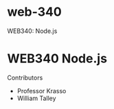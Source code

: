 # web-340
WEB340: Node.js
<h1>WEB340 Node.js</h1
<h2>Contributors</h2>
<ul>
	<li>Professor Krasso</li>
	<li>William Talley</li>
</ul>

